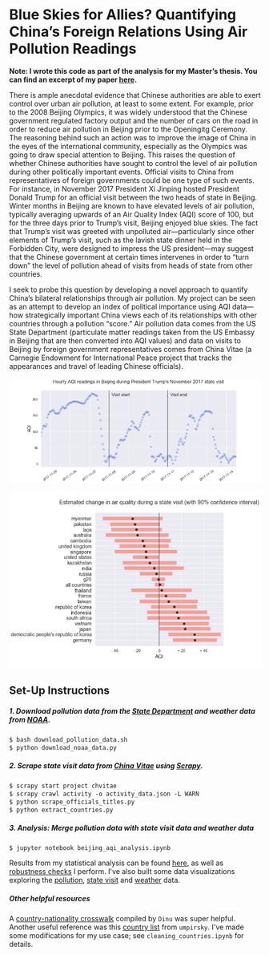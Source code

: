 # Blue Skies for Allies? Quantifying China’s Foreign Relations Using Air Pollution Readings

**Note: I wrote this code as part of the analysis for my Master’s thesis. You can find an excerpt of my paper [here](https://joeygoodman.us/articles/blue-skies-for-allies).**

There is ample anecdotal evidence that Chinese authorities are able to exert control over urban air pollution, at least to some extent. For example, prior to the 2008 Beijing Olympics, it was widely understood that the Chinese government regulated factory output and the number of cars on the road in order to reduce air pollution in Beijing prior to the Openingitg Ceremony. The reasoning behind such an action was to improve the image of China in the eyes of the international community, especially as the Olympics was going to draw special attention to Beijing. This raises the question of whether Chinese authorities have sought to control the level of air pollution during other politically important events. Official visits to China from representatives of foreign governments could be one type of such events. For instance, in November 2017 President Xi Jinping hosted President Donald Trump for an official visit between the two heads of state in Beijing. Winter months in Beijing are known to have elevated levels of air pollution, typically averaging upwards of an Air Quality Index (AQI) score of 100, but for the three days prior to Trump’s visit, Beijing enjoyed blue skies. The fact that Trump’s visit was greeted with unpolluted air—particularly since other elements of Trump’s visit, such as the lavish state dinner held in the Forbidden City, were designed to impress the US president—may suggest that the Chinese government at certain times intervenes in order to “turn down” the level of pollution ahead of visits from heads of state from other countries. 

I seek to probe this question by developing a novel approach to quantify China’s bilateral relationships through air pollution. My project can be seen as an attempt to develop an index of political importance using AQI data—how strategically important China views each of its relationships with other countries through a pollution “score.” Air pollution data comes from the US State Department (particulate matter readings taken from the US Embassy in Beijing that are then converted into AQI values) and data on visits to Beijing by foreign government representatives comes from China Vitae (a Carnegie Endowment for International Peace project that tracks the appearances and travel of leading Chinese officials). 

![alt text](https://github.com/yontartu/wuran/blob/master/img/pollution/7_trump_visit_aqi.png)

![alt text](https://github.com/yontartu/wuran/blob/master/img/analysis/16_top_21_estimates.png)

## Set-Up Instructions

##### 1. Download pollution data from the [State Department](https://airnow.gov/index.cfm?action=airnow.global_summary#China$Beijing) and weather data from [NOAA](https://www.ncdc.noaa.gov/isd).

```
$ bash download_pollution_data.sh
$ python download_noaa_data.py
```

##### 2. Scrape state visit data from [China Vitae](http://chinavitae.com/) using [Scrapy](https://docs.scrapy.org/en/latest/#).

```
$ scrapy start project chvitae 
$ scrapy crawl activity -o activity_data.json -L WARN
$ python scrape_officials_titles.py
$ python extract_countries.py
```

##### 3. Analysis: Merge pollution data with state visit data and weather data

```
$ jupyter notebook beijing_aqi_analysis.ipynb
```

Results from my statistical analysis can be found [here](https://github.com/yontartu/wuran/tree/master/img/analysis), as well as [robustness checks](https://github.com/yontartu/wuran/tree/master/img/robustness_checks) I perform. I've also built some data visualizations exploring the [pollution](https://github.com/yontartu/wuran/tree/master/img/pollution), [state visit](https://github.com/yontartu/wuran/tree/master/img/chinavitae) and [weather](https://github.com/yontartu/wuran/tree/master/img/weather) data.

##### Other helpful resources

A [country-nationality crosswalk](https://github.com/Dinu/country-nationality-list/blob/master/countries.csv) compiled by `Dinu` was super helpful. Another useful reference was this [country list](https://github.com/umpirsky/country-list/) from `umpirsky`. I've made some modifications for my use case; see `cleaning_countries.ipynb` for details. 

